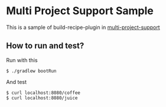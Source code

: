 # Multi Project Support Sample

This is a sample of build-recipe-plugin in [multi-project-support](https://github.com/line/multi-project-support)  

## How to run and test?

Run with this

```
$ ./gradlew bootRun
```

And test

```
$ curl localhost:8080/coffee
$ curl localhost:8080/juice
```
